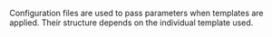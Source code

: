 Configuration files are used to pass parameters when templates are applied. Their structure depends on the individual template used.
